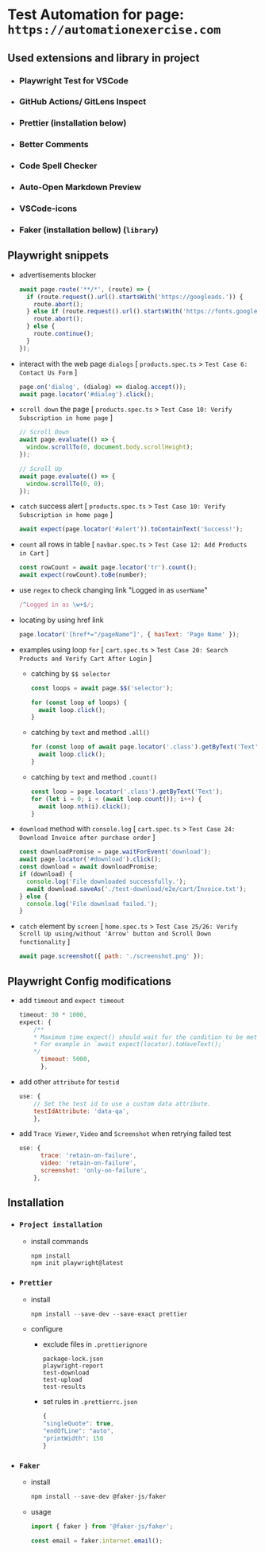 # Test Automation for page: `https://automationexercise.com`

## Used extensions and library in project

- ### Playwright Test for VSCode
- ### GitHub Actions/ GitLens Inspect
- ### Prettier (installation below)
- ### Better Comments
- ### Code Spell Checker
- ### Auto-Open Markdown Preview
- ### VSCode-icons
- ### Faker (installation bellow) (`library`)

## Playwright snippets

- advertisements blocker

  ```javascript
  await page.route('**/*', (route) => {
    if (route.request().url().startsWith('https://googleads.')) {
      route.abort();
    } else if (route.request().url().startsWith('https://fonts.googleapis.')) {
      route.abort();
    } else {
      route.continue();
    }
  });
  ```

- interact with the web page `dialogs` [ `products.spec.ts` > `Test Case 6: Contact Us Form` ]

  ```javascript
  page.on('dialog', (dialog) => dialog.accept());
  await page.locator('#dialog').click();
  ```

- `scroll down` the page [ `products.spec.ts` > `Test Case 10: Verify Subscription in home page` ]

  ```javascript
  // Scroll Down
  await page.evaluate(() => {
    window.scrollTo(0, document.body.scrollHeight);
  });

  // Scroll Up
  await page.evaluate(() => {
    window.scrollTo(0, 0);
  });
  ```

- `catch` success alert [ `products.spec.ts` > `Test Case 10: Verify Subscription in home page` ]

  ```javascript
  await expect(page.locator('#alert')).toContainText('Success!');
  ```

- `count` all rows in table [ `navbar.spec.ts` > `Test Case 12: Add Products in Cart` ]

  ```javascript
  const rowCount = await page.locator('tr').count();
  await expect(rowCount).toBe(number);
  ```

- use `regex` to check changing link "Logged in as `userName`"

  ```javascript
  /^Logged in as \w+$/;
  ```

- locating by using href link

  ```javascript
  page.locator('[href*="/pageName"]', { hasText: 'Page Name' });
  ```

- examples using loop `for` [ `cart.spec.ts` > `Test Case 20: Search Products and Verify Cart After Login` ]

  - catching by `$$ selector`

    ```javascript
    const loops = await page.$$('selector');

    for (const loop of loops) {
      await loop.click();
    }
    ```

  - catching by `text` and method `.all()`
    ```javascript
    for (const loop of await page.locator('.class').getByText('Text').all()) {
      await loop.click();
    }
    ```
  - catching by `text` and method `.count()`
    ```javascript
    const loop = page.locator('.class').getByText('Text');
    for (let i = 0; i < (await loop.count()); i++) {
      await loop.nth(i).click();
    }
    ```

- `download` method with `console.log` [ `cart.spec.ts` > `Test Case 24: Download Invoice after purchase order` ]

  ```javascript
  const downloadPromise = page.waitForEvent('download');
  await page.locator('#download').click();
  const download = await downloadPromise;
  if (download) {
    console.log('File downloaded successfully.');
    await download.saveAs('./test-download/e2e/cart/Invoice.txt');
  } else {
    console.log('File download failed.');
  }
  ```

- `catch` element by `screen` [ `home.spec.ts` > `Test Case 25/26: Verify Scroll Up using/without 'Arrow' button and Scroll Down functionality` ]

  ```javascript
  await page.screenshot({ path: './screenshot.png' });
  ```

## Playwright Config modifications

- add `timeout` and `expect timeout`
  ```javascript
  timeout: 30 * 1000,
  expect: {
      /**
      * Maximum time expect() should wait for the condition to be met.
      * For example in `await expect(locator).toHaveText();`
      */
        timeout: 5000,
        },
  ```
- add other `attribute` for `testid`
  ```javascript
  use: {
      // Set the test id to use a custom data attribute.
      testIdAttribute: 'data-qa',
      },
  ```
- add `Trace Viewer`, `Video` and `Screenshot` when retrying failed test
  ```javascript
  use: {
        trace: 'retain-on-failure',
        video: 'retain-on-failure',
        screenshot: 'only-on-failure',
      },
  ```

## Installation

- ### `Project installation`

  - install commands

    ```javascript
    npm install
    npm init playwright@latest
    ```

- ### `Prettier`

  - install
    ```javascript
    npm install --save-dev --save-exact prettier
    ```
  - configure

    - exclude files in `.prettierignore`

      ```
      package-lock.json
      playwright-report
      test-download
      test-upload
      test-results
      ```

    - set rules in `.prettierrc.json`

      ```javascript
      {
      "singleQuote": true,
      "endOfLine": "auto",
      "printWidth": 150
      }
      ```

- ### `Faker`

  - install
    ```javascript
    npm install --save-dev @faker-js/faker
    ```
  - usage

    ```javascript
    import { faker } from '@faker-js/faker';

    const email = faker.internet.email();
    ```
